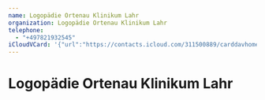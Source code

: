 ```yaml
---
name: Logopädie Ortenau Klinikum Lahr
organization: Logopädie Ortenau Klinikum Lahr
telephone:
  - "+497821932545"
iCloudVCard: '{"url":"https://contacts.icloud.com/311500889/carddavhome/card/C030284F-F081-47B4-B620-DA4764DFDBFE.vcf","etag":"\"kmfhb1l6\"","data":"BEGIN:VCARD\r\nVERSION:3.0\r\nFN:\r\nN:;;;;\r\nUID:7612752D-5796-4CDB-B576-ED0F024DB7FC\r\nPRODID:-//Apple Inc.//iOS 12.3.1//EN\r\nREV:2025-04-03T22:16:21Z\r\nORG:Logopädie Ortenau Klinikum Lahr;\r\nTEL:+497821932545\r\nX-ABShowAs:COMPANY\r\nEND:VCARD"}'
---
```

# Logopädie Ortenau Klinikum Lahr